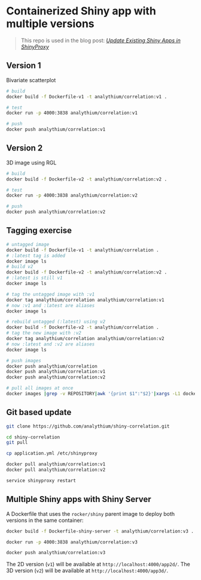 # Containerized Shiny app with multiple versions

> This repo is used in the blog post: [_Update Existing Shiny Apps in ShinyProxy_](https://hosting.analythium.io/update-existing-shiny-apps-in-shinyproxy/?utm_source=gh&utm_medium=web&utm_campaign=evergreen)

## Version 1

Bivariate scatterplot

```bash
# build
docker build -f Dockerfile-v1 -t analythium/correlation:v1 .

# test
docker run -p 4000:3838 analythium/correlation:v1

# push
docker push analythium/correlation:v1
```

## Version 2

3D image using RGL

```bash
# build
docker build -f Dockerfile-v2 -t analythium/correlation:v2 .

# test
docker run -p 4000:3838 analythium/correlation:v2

# push
docker push analythium/correlation:v2
```

## Tagging exercise

```bash
# untagged image
docker build -f Dockerfile-v1 -t analythium/correlation .
# :latest tag is added
docker image ls
# build v2
docker build -f Dockerfile-v2 -t analythium/correlation:v2 .
# :latest is still v1
docker image ls

# tag the untagged image with :v1
docker tag analythium/correlation analythium/correlation:v1
# now :v1 and :latest are aliases
docker image ls

# rebuild untagged (:latest) using v2
docker build -f Dockerfile-v2 -t analythium/correlation .
# tag the new image with :v2
docker tag analythium/correlation analythium/correlation:v2
# now :latest and :v2 are aliases
docker image ls

# push images
docker push analythium/correlation
docker push analythium/correlation:v1
docker push analythium/correlation:v2

# pull all images at once
docker images |grep -v REPOSITORY|awk '{print $1":"$2}'|xargs -L1 docker pull
```

## Git based update

```bash
git clone https://github.com/analythium/shiny-correlation.git

cd shiny-correlation
git pull

cp application.yml /etc/shinyproxy

docker pull analythium/correlation:v1
docker pull analythium/correlation:v2

service shinyproxy restart
```

## Multiple Shiny apps with Shiny Server

A Dockerfile that uses the `rocker/shiny` parent image to deploy both versions in the same container:

```bash
docker build -f Dockerfile-shiny-server -t analythium/correlation:v3 .

docker run -p 4000:3838 analythium/correlation:v3

docker push analythium/correlation:v3
```

The 2D version (`v1`) will be available at `http://localhost:4000/app2d/`.
The 3D version (`v2`) will be available at `http://localhost:4000/app3d/`.
